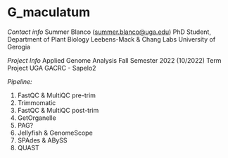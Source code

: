 # G_maculatum

*Contact info*
Summer Blanco (summer.blanco@uga.edu)
PhD Student, Department of Plant Biology
Leebens-Mack & Chang Labs
University of Gerogia

*Project Info*
Applied Genome Analysis
Fall Semester 2022 (10/2022)
Term Project
UGA GACRC - Sapelo2

*Pipeline:*
1) FastQC & MultiQC pre-trim
2) Trimmomatic
3) FastQC & MultiQC post-trim
4) GetOrganelle
5) PAG?
6) Jellyfish & GenomeScope
7) SPAdes & ABySS
8) QUAST
